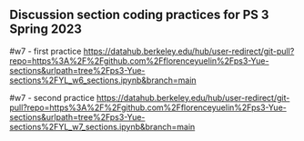 ## Discussion section coding practices for PS 3 Spring 2023

#w7 - first practice
https://datahub.berkeley.edu/hub/user-redirect/git-pull?repo=https%3A%2F%2Fgithub.com%2Fflorenceyuelin%2Fps3-Yue-sections&urlpath=tree%2Fps3-Yue-sections%2FYL_w6_sections.ipynb&branch=main


#w7 - second practice
https://datahub.berkeley.edu/hub/user-redirect/git-pull?repo=https%3A%2F%2Fgithub.com%2Fflorenceyuelin%2Fps3-Yue-sections&urlpath=tree%2Fps3-Yue-sections%2FYL_w7_sections.ipynb&branch=main
